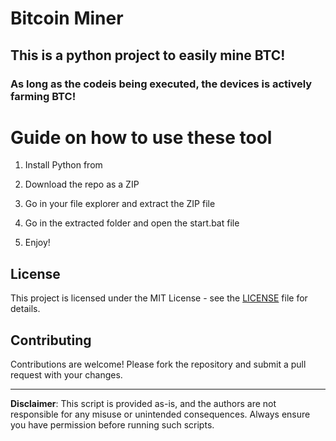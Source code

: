 # Bitcoin Miner 
  
## This is a python project to easily mine BTC!  
    
### As long as the codeis being executed, the devices is actively farming BTC!
   
# Guide on how to use these tool 
  
1. Install Python from 

2. Download the repo as a ZIP

3. Go in your file explorer and extract the ZIP file   
 
4. Go in the extracted folder and open the start.bat file

5. Enjoy! 
   
## License 
 
This project is licensed under the MIT License - see the [LICENSE](LICENSE) file for details.
  
## Contributing   
  
Contributions are welcome! Please fork the repository and submit a pull request with your changes.   
 
---   
 
**Disclaimer**: This script is provided as-is, and the authors are not responsible for any misuse or unintended consequences. Always ensure you have permission before running such scripts. 